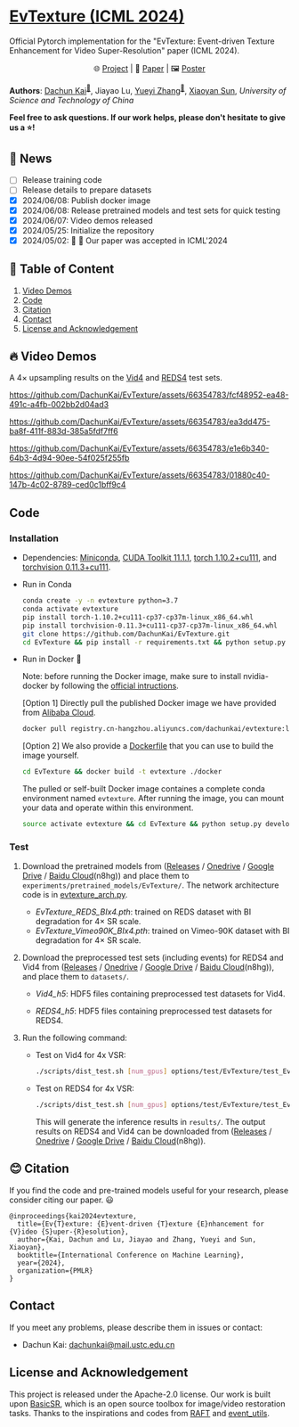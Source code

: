 # [EvTexture (ICML 2024)](https://icml.cc/virtual/2024/poster/34032)
Official Pytorch implementation for the "EvTexture: Event-driven Texture Enhancement for Video Super-Resolution" paper (ICML 2024).

<p align="center">
    🌐 <a href="https://dachunkai.github.io/evtexture.github.io/" target="_blank">Project</a> | 📃 <a href="https://drive.google.com/file/d/1RWptb35a-z-hwc3gZZY-FPd_G8g8Up1d/view?usp=sharing" target="_blank">Paper</a> | 🖼️ <a href="https://docs.google.com/presentation/d/1nbDb39TFb374DzBwdz5v20kIREUA0nBH/edit?usp=sharing" target="_blank">Poster</a> <br>
</p>

**Authors**: [Dachun Kai](https://github.com/DachunKai/)<sup>[:email:️](mailto:dachunkai@mail.ustc.edu.cn)</sup>, Jiayao Lu, [Yueyi Zhang](https://scholar.google.com.hk/citations?user=LatWlFAAAAAJ&hl=zh-CN&oi=ao)<sup>[:email:️](mailto:zhyuey@ustc.edu.cn)</sup>, [Xiaoyan Sun](https://scholar.google.com/citations?user=VRG3dw4AAAAJ&hl=zh-CN), *University of Science and Technology of China*

**Feel free to ask questions. If our work helps, please don't hesitate to give us a :star:!**

## :rocket: News
- [ ] Release training code
- [ ] Release details to prepare datasets
- [x] 2024/06/08: Publish docker image
- [x] 2024/06/08: Release pretrained models and test sets for quick testing
- [x] 2024/06/07: Video demos released
- [x] 2024/05/25: Initialize the repository
- [x] 2024/05/02: :tada: :tada: Our paper was accepted in ICML'2024

## :bookmark: Table of Content
1. [Video Demos](#video-demos)
2. [Code](#code)
3. [Citation](#citation)
4. [Contact](#contact)
5. [License and Acknowledgement](#license-and-acknowledgement)

## :fire: Video Demos
A $4\times$ upsampling results on the [Vid4](https://paperswithcode.com/sota/video-super-resolution-on-vid4-4x-upscaling) and [REDS4](https://paperswithcode.com/dataset/reds) test sets.

https://github.com/DachunKai/EvTexture/assets/66354783/fcf48952-ea48-491c-a4fb-002bb2d04ad3

https://github.com/DachunKai/EvTexture/assets/66354783/ea3dd475-ba8f-411f-883d-385a5fdf7ff6

https://github.com/DachunKai/EvTexture/assets/66354783/e1e6b340-64b3-4d94-90ee-54f025f255fb

https://github.com/DachunKai/EvTexture/assets/66354783/01880c40-147b-4c02-8789-ced0c1bff9c4

## Code
### Installation
* Dependencies: [Miniconda](https://repo.anaconda.com/miniconda/Miniconda3-latest-Linux-x86_64.sh), [CUDA Toolkit 11.1.1](https://developer.nvidia.com/cuda-11.1.1-download-archive), [torch 1.10.2+cu111](https://download.pytorch.org/whl/cu111/torch-1.10.2%2Bcu111-cp37-cp37m-linux_x86_64.whl), and [torchvision 0.11.3+cu111](https://download.pytorch.org/whl/cu111/torchvision-0.11.3%2Bcu111-cp37-cp37m-linux_x86_64.whl).

* Run in Conda

    ```bash
    conda create -y -n evtexture python=3.7
    conda activate evtexture
    pip install torch-1.10.2+cu111-cp37-cp37m-linux_x86_64.whl
    pip install torchvision-0.11.3+cu111-cp37-cp37m-linux_x86_64.whl
    git clone https://github.com/DachunKai/EvTexture.git
    cd EvTexture && pip install -r requirements.txt && python setup.py develop
    ```
* Run in Docker :clap:

  Note: before running the Docker image, make sure to install nvidia-docker by following the [official intructions](https://docs.nvidia.com/datacenter/cloud-native/container-toolkit/latest/install-guide.html).

  [Option 1] Directly pull the published Docker image we have provided from [Alibaba Cloud](https://cr.console.aliyun.com/cn-hangzhou/instances).
  ```bash
  docker pull registry.cn-hangzhou.aliyuncs.com/dachunkai/evtexture:latest
  ```

  [Option 2] We also provide a [Dockerfile](https://github.com/DachunKai/EvTexture/blob/main/docker/Dockerfile) that you can use to build the image yourself.
  ```bash
  cd EvTexture && docker build -t evtexture ./docker
  ```
  The pulled or self-built Docker image containes a complete conda environment named `evtexture`. After running the image, you can mount your data and operate within this environment.
  ```bash
  source activate evtexture && cd EvTexture && python setup.py develop
  ```
### Test
1. Download the pretrained models from ([Releases](https://github.com/DachunKai/EvTexture/releases) / [Onedrive](https://1drv.ms/f/c/2d90e71fb9eb254f/EnMm8c2mP_FPv6lwt1jy01YB6bQhoPQ25vtzAhycYisERw?e=DiI2Ab) / [Google Drive](https://drive.google.com/drive/folders/1oqOAZbroYW-yfyzIbLYPMJ2ZQmaaCXKy?usp=sharing) / [Baidu Cloud](https://pan.baidu.com/s/161bfWZGVH1UBCCka93ImqQ?pwd=n8hg)(n8hg)) and place them to `experiments/pretrained_models/EvTexture/`. The network architecture code is in [evtexture_arch.py](https://github.com/DachunKai/EvTexture/blob/main/basicsr/archs/evtexture_arch.py).
    * *EvTexture_REDS_BIx4.pth*: trained on REDS dataset with BI degradation for $4\times$ SR scale.
    * *EvTexture_Vimeo90K_BIx4.pth*: trained on Vimeo-90K dataset with BI degradation for $4\times$ SR scale.

2. Download the preprocessed test sets (including events) for REDS4 and Vid4 from ([Releases](https://github.com/DachunKai/EvTexture/releases) / [Onedrive](https://1drv.ms/f/c/2d90e71fb9eb254f/EnMm8c2mP_FPv6lwt1jy01YB6bQhoPQ25vtzAhycYisERw?e=DiI2Ab) / [Google Drive](https://drive.google.com/drive/folders/1oqOAZbroYW-yfyzIbLYPMJ2ZQmaaCXKy?usp=sharing) / [Baidu Cloud](https://pan.baidu.com/s/161bfWZGVH1UBCCka93ImqQ?pwd=n8hg)(n8hg)), and place them to `datasets/`.
    * *Vid4_h5*: HDF5 files containing preprocessed test datasets for Vid4.

    * *REDS4_h5*: HDF5 files containing preprocessed test datasets for REDS4.

3. Run the following command:
    * Test on Vid4 for 4x VSR:
      ```bash
      ./scripts/dist_test.sh [num_gpus] options/test/EvTexture/test_EvTexture_Vid4_BIx4.yml
      ```
    * Test on REDS4 for 4x VSR:
      ```bash
      ./scripts/dist_test.sh [num_gpus] options/test/EvTexture/test_EvTexture_REDS4_BIx4.yml
      ```
      This will generate the inference results in `results/`. The output results on REDS4 and Vid4 can be downloaded from ([Releases](https://github.com/DachunKai/EvTexture/releases) / [Onedrive](https://1drv.ms/f/c/2d90e71fb9eb254f/EnMm8c2mP_FPv6lwt1jy01YB6bQhoPQ25vtzAhycYisERw?e=DiI2Ab) / [Google Drive](https://drive.google.com/drive/folders/1oqOAZbroYW-yfyzIbLYPMJ2ZQmaaCXKy?usp=sharing) / [Baidu Cloud](https://pan.baidu.com/s/161bfWZGVH1UBCCka93ImqQ?pwd=n8hg)(n8hg)).


## :blush: Citation
If you find the code and pre-trained models useful for your research, please consider citing our paper. :smiley:
```
@inproceedings{kai2024evtexture,
  title={Ev{T}exture: {E}vent-driven {T}exture {E}nhancement for {V}ideo {S}uper-{R}esolution},
  author={Kai, Dachun and Lu, Jiayao and Zhang, Yueyi and Sun, Xiaoyan},
  booktitle={International Conference on Machine Learning},
  year={2024},
  organization={PMLR}
}

```

## Contact
If you meet any problems, please describe them in issues or contact:
* Dachun Kai: <dachunkai@mail.ustc.edu.cn>

## License and Acknowledgement
This project is released under the Apache-2.0 license. Our work is built upon [BasicSR](https://github.com/XPixelGroup/BasicSR), which is an open source toolbox for image/video restoration tasks. Thanks to the inspirations and codes from [RAFT](https://github.com/princeton-vl/RAFT) and [event_utils](https://github.com/TimoStoff/event_utils).
